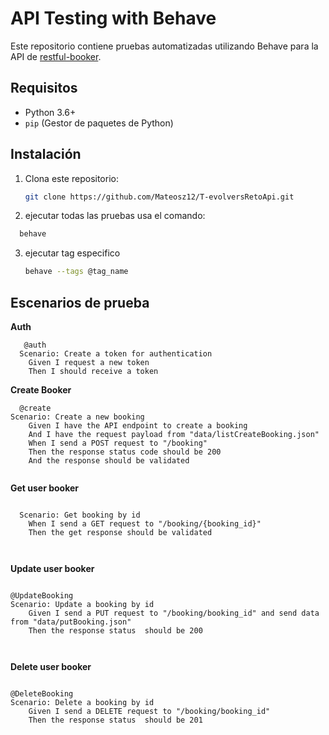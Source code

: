# API Testing with Behave

Este repositorio contiene pruebas automatizadas utilizando Behave para la API de [restful-booker](https://restful-booker.herokuapp.com/).

## Requisitos

- Python 3.6+
- `pip` (Gestor de paquetes de Python)


## Instalación

1. Clona este repositorio: 

   ```bash
   git clone https://github.com/Mateosz12/T-evolversRetoApi.git
   ```

2. ejecutar todas las pruebas usa el comando:
   
  ```bash
    behave
  ```
3. ejecutar tag especifico
     ```bash
    behave --tags @tag_name
   ```
## Escenarios de prueba
**Auth**
```gherkin
   @auth  
  Scenario: Create a token for authentication
    Given I request a new token
    Then I should receive a token

```
**Create Booker**
```gherkin
  @create
Scenario: Create a new booking
    Given I have the API endpoint to create a booking
    And I have the request payload from "data/listCreateBooking.json"
    When I send a POST request to "/booking"
    Then the response status code should be 200
    And the response should be validated


```
**Get user booker**
```gherkin

  Scenario: Get booking by id
    When I send a GET request to "/booking/{booking_id}"
    Then the get response should be validated



```
**Update user booker**
```gherkin

@UpdateBooking
Scenario: Update a booking by id
    Given I send a PUT request to "/booking/booking_id" and send data from "data/putBooking.json"
    Then the response status  should be 200
 


```

**Delete user booker**
```gherkin

@DeleteBooking
Scenario: Delete a booking by id
    Given I send a DELETE request to "/booking/booking_id"
    Then the response status  should be 201
 


```
